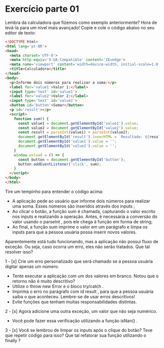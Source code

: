 # Exercício parte 01

Lembra da calculadora que fizemos como exemplo anteriormente? Hora de levá-la para um nível mais avançado!
Copie e cole o código abaixo no seu editor de texto:

```html
<!DOCTYPE html>
<html lang='pt-BR'>
<head>
  <meta charset='UTF-8'>
  <meta http-equiv='X-UA-Compatible' content='IE=edge'>
  <meta name='viewport' content='width=device-width, initial-scale=1.0'>
  <title>Calculadora</title>
</head>
<body>
  <p>Informe dois números para realizar a soma:</p>
  <label for='value1'>Valor 1:</label>
  <input type='text' id='value1'>
  <label for='value2'>Valor 2:</label>
  <input type='text' id='value2'>
  <button id='button'>Somar</button>
  <p id='result'></p>
  <script>
    function sum() {
      const value1 = document.getElementById('value1').value;
      const value2 = document.getElementById('value2').value;
      const result = parseInt(value1) + parseInt(value2);
      document.getElementById('result').innerHTML = `Resultado: ${result}`;
      document.getElementById('value1').value = '';
      document.getElementById('value2').value = '';
    }
    window.onload = () => {
      const button = document.getElementById('button');
      button.addEventListener('click', sum);
    }
  </script>
</body>
</html>
```

Tire um tempinho para entender o código acima:

  - A aplicação pede ao usuário que informe dois números para realizar uma soma. Esses números são 
  inseridos através dos inputs ;
  - Ao clicar o botão, a função sum é chamada, capturando o valor escrito nos inputs e realizando a 
  operação. Antes, é necessária a conversão do valor usando o parseInt , pois ele chega à função em forma
  de string;
  - Ao final, a função sum imprime o valor em um parágrafo e limpa os inputs para que a pessoa usuária 
  possa inserir novos valores.

Aparentemente está tudo funcionando, mas a aplicação não possui fluxo de exceção. Ou seja, caso ocorra um 
erro, eles não serão tratados. Que tal resolver isso?

  1 - [x] Crie um erro personalizado que será chamado se a pessoa usuária digitar apenas um número.
   - Tente executar a aplicação com um dos valores em branco. Notou que o retorno não é muito descritivo?
   - Utilize o throw new Error e o bloco try/catch .
   - Imprima o erro no parágrafo com id result , para que a pessoa usuária saiba o que aconteceu. Lembre-se de usar erros descritivos!
   - Evite funções que tenham muitas responsabilidades distintas.
  
  2 - [x]  Agora adicione uma outra exceção,  um valor que não seja numérico.
   - Você pode fazer essa verificação utilizando a função isNan() .
  
  3 - [x] Você se lembrou de limpar os inputs após o clique do botão? Teve que repetir código para isso? Que tal refatorar sua função utilizando o finally ?